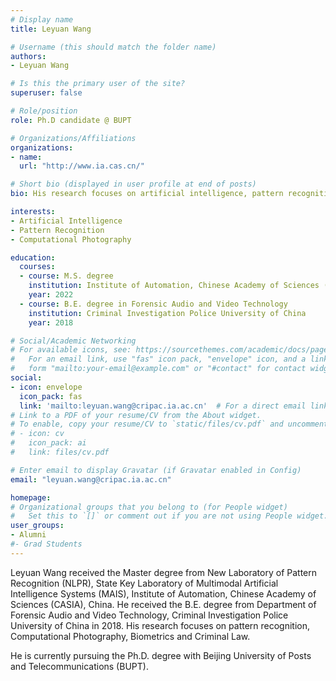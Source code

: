 ```yaml
---
# Display name
title: Leyuan Wang

# Username (this should match the folder name)
authors:
- Leyuan Wang

# Is this the primary user of the site?
superuser: false

# Role/position
role: Ph.D candidate @ BUPT

# Organizations/Affiliations
organizations:
- name:  
  url: "http://www.ia.cas.cn/"

# Short bio (displayed in user profile at end of posts)
bio: His research focuses on artificial intelligence, pattern recognition and computational photography.

interests:
- Artificial Intelligence
- Pattern Recognition
- Computational Photography

education:
  courses:
  - course: M.S. degree
    institution: Institute of Automation, Chinese Academy of Sciences (CASIA)
    year: 2022
  - course: B.E. degree in Forensic Audio and Video Technology
    institution: Criminal Investigation Police University of China
    year: 2018

# Social/Academic Networking
# For available icons, see: https://sourcethemes.com/academic/docs/page-builder/#icons
#   For an email link, use "fas" icon pack, "envelope" icon, and a link in the
#   form "mailto:your-email@example.com" or "#contact" for contact widget.
social:
- icon: envelope
  icon_pack: fas
  link: 'mailto:leyuan.wang@cripac.ia.ac.cn'  # For a direct email link, use "mailto:test@example.org".
# Link to a PDF of your resume/CV from the About widget.
# To enable, copy your resume/CV to `static/files/cv.pdf` and uncomment the lines below.
# - icon: cv
#   icon_pack: ai
#   link: files/cv.pdf

# Enter email to display Gravatar (if Gravatar enabled in Config)
email: "leyuan.wang@cripac.ia.ac.cn"

homepage:
# Organizational groups that you belong to (for People widget)
#   Set this to `[]` or comment out if you are not using People widget.
user_groups:
- Alumni
#- Grad Students
---
```

Leyuan Wang received the Master degree from New Laboratory of Pattern Recognition (NLPR), State Key Laboratory of Multimodal Artificial Intelligence Systems (MAIS), Institute of Automation, Chinese Academy of Sciences (CASIA), China. He received the B.E. degree from Department of Forensic Audio and Video Technology, Criminal Investigation Police University of China in 2018. His research focuses on pattern recognition, Computational Photography, Biometrics and Criminal Law.

He is currently pursuing the Ph.D. degree with Beijing University of Posts and Telecommunications (BUPT).